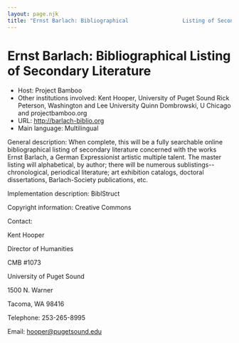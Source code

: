 ```yaml
---
layout: page.njk
title: "Ernst Barlach: Bibliographical                 Listing of Secondary Literature"
---
```

# Ernst Barlach: Bibliographical                 Listing of Secondary Literature




* Host: Project Bamboo
* Other institutions involved:
 Kent Hooper, University of Puget
 Sound
 Rick Peterson, Washington and Lee
 University
 Quinn Dombrowski, U Chicago and
 projectbamboo.org
* URL: <http://barlach-biblio.org>
* Main language: Multilingual



General description: When complete, this will be a fully
 searchable online bibliographical listing of
 secondary literature concerned with the works Ernst
 Barlach, a German Expressionist artistic multiple
 talent. The master listing will alphabetical, by
 author; there will be numerous
 sublistings--chronological, periodical literature;
 art exhibition catalogs, doctoral dissertations,
 Barlach-Society publications, etc.



Implementation description:
 BiblStruct



Copyright information: Creative Commons



Contact:
 



Kent Hooper


Director of Humanities
 
 CMB #1073
 
 University of Puget Sound
 
 1500 N. Warner
 
 Tacoma, WA 98416



Telephone: 253-265-8995



Email: [hooper@pugetsound.edu](mailto:hooper@pugetsound.edu)





